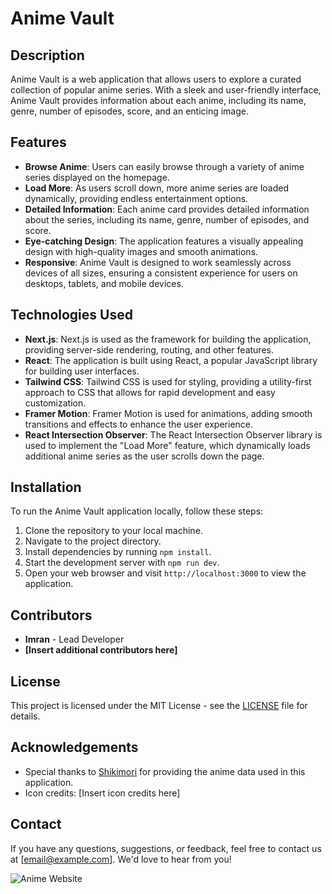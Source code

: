 # Anime Vault

## Description

Anime Vault is a web application that allows users to explore a curated collection of popular anime series. With a sleek and user-friendly interface, Anime Vault provides information about each anime, including its name, genre, number of episodes, score, and an enticing image.

## Features

- **Browse Anime**: Users can easily browse through a variety of anime series displayed on the homepage.
- **Load More**: As users scroll down, more anime series are loaded dynamically, providing endless entertainment options.
- **Detailed Information**: Each anime card provides detailed information about the series, including its name, genre, number of episodes, and score.
- **Eye-catching Design**: The application features a visually appealing design with high-quality images and smooth animations.
- **Responsive**: Anime Vault is designed to work seamlessly across devices of all sizes, ensuring a consistent experience for users on desktops, tablets, and mobile devices.

## Technologies Used

- **Next.js**: Next.js is used as the framework for building the application, providing server-side rendering, routing, and other features.
- **React**: The application is built using React, a popular JavaScript library for building user interfaces.
- **Tailwind CSS**: Tailwind CSS is used for styling, providing a utility-first approach to CSS that allows for rapid development and easy customization.
- **Framer Motion**: Framer Motion is used for animations, adding smooth transitions and effects to enhance the user experience.
- **React Intersection Observer**: The React Intersection Observer library is used to implement the "Load More" feature, which dynamically loads additional anime series as the user scrolls down the page.

## Installation

To run the Anime Vault application locally, follow these steps:

1. Clone the repository to your local machine.
2. Navigate to the project directory.
3. Install dependencies by running `npm install`.
4. Start the development server with `npm run dev`.
5. Open your web browser and visit `http://localhost:3000` to view the application.

## Contributors

- **Imran** - Lead Developer
- **[Insert additional contributors here]**

## License

This project is licensed under the MIT License - see the [LICENSE](./LICENSE) file for details.

## Acknowledgements

- Special thanks to [Shikimori](https://shikimori.one) for providing the anime data used in this application.
- Icon credits: [Insert icon credits here]

## Contact

If you have any questions, suggestions, or feedback, feel free to contact us at [email@example.com]. We'd love to hear from you!

![Anime Website](https://i.ibb.co/MG1nbqt/YT-Thumbnails-2.png)
